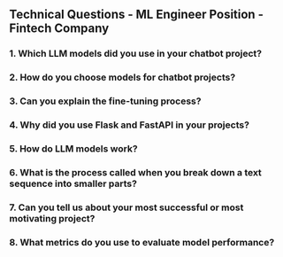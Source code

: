 ## Technical Questions - ML Engineer Position - Fintech Company

### 1. Which LLM models did you use in your chatbot project?

### 2. How do you choose models for chatbot projects?

### 3. Can you explain the fine-tuning process?

### 4. Why did you use Flask and FastAPI in your projects?

### 5. How do LLM models work?

### 6. What is the process called when you break down a text sequence into smaller parts?

### 7. Can you tell us about your most successful or most motivating project?

### 8. What metrics do you use to evaluate model performance?
